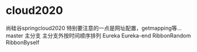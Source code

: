# cloud2020
尚硅谷springcloud2020
特别要注意的一点是网址配置，getmapping等...
master 主分支
主分支外按时间顺序排列   Eureka  Eureka-end  RibbonRandom  RibbonByself
